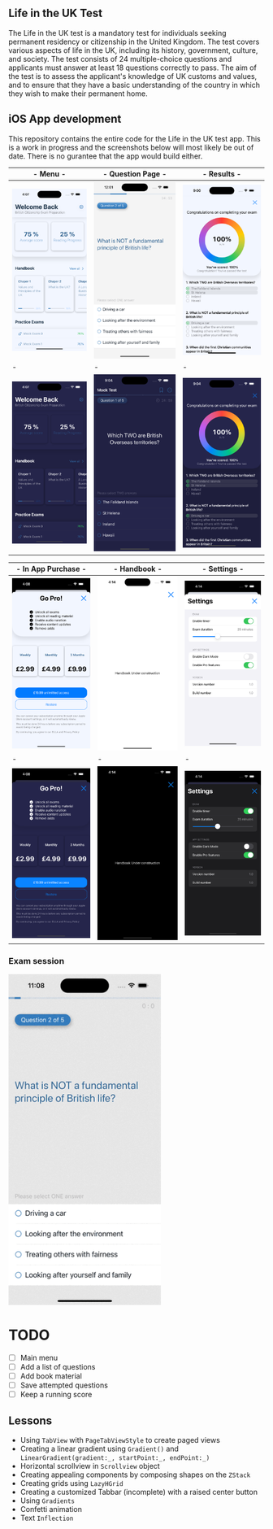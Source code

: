 ## Life in the UK Test

The Life in the UK test is a mandatory test for individuals seeking permanent residency or citizenship in the United Kingdom. The test covers various aspects of life in the UK, including its history, government, culture, and society. The test consists of 24 multiple-choice questions and applicants must answer at least 18 questions correctly to pass. The aim of the test is to assess the applicant's knowledge of UK customs and values, and to ensure that they have a basic understanding of the country in which they wish to make their permanent home.

## iOS App development

This repository contains the entire code for the Life in the UK test app. This is a work in progress and the screenshots below will most likely be out of date. There is no gurantee that the app would build either.


|- Menu -|- Question Page -|- Results -|
|--------|-----------------|-----------|
| <img src="https://github.com/edwinbosire/quiz-app-mock/blob/main/Assets/main_menu-light.png" width="300" >| <img src="https://github.com/edwinbosire/quiz-app-mock/blob/main/Assets/QuestionPage.png" width="300" >| <img src="https://github.com/edwinbosire/quiz-app-mock/blob/main/Assets/results_page.png" width="300" >|
| - | - | - |
| <img src="https://github.com/edwinbosire/quiz-app-mock/blob/main/Assets/main_menu-dark.png" width="300" >| <img src="https://github.com/edwinbosire/quiz-app-mock/blob/main/Assets/QuestionPage-dark.png" width="300" >| <img src="https://github.com/edwinbosire/quiz-app-mock/blob/main/Assets/results_page-dark.png" width="300" >|

|- In App Purchase -|- Handbook -|- Settings -|
|--------|-----------------|-----------|
| <img src="https://github.com/edwinbosire/quiz-app-mock/blob/main/Assets/inAppPurchase-light.png" width="300" >| <img src="https://github.com/edwinbosire/quiz-app-mock/blob/main/Assets/handbook-light.png" width="300" >| <img src="https://github.com/edwinbosire/quiz-app-mock/blob/main/Assets/settings-light.png" width="300" >|
| - | - | - |
| <img src="https://github.com/edwinbosire/quiz-app-mock/blob/main/Assets/inAppPurchase-dark.png" width="300" >| <img src="https://github.com/edwinbosire/quiz-app-mock/blob/main/Assets/handbook-dark.png" width="300" >| <img src="https://github.com/edwinbosire/quiz-app-mock/blob/main/Assets/settings-dark.png" width="300" >|

### Exam session 

<img src="https://github.com/edwinbosire/quiz-app-mock/blob/main/Assets/Phase_1_quetion_and_results.gif" width="300" >


# TODO

- [ ] Main menu
- [ ] Add a list of questions
- [ ] Add book material
- [ ] Save attempted questions
- [ ] Keep a running score
 
## Lessons
- Using `TabView` with `PageTabViewStyle` to create paged views 
- Creating a linear gradient using `Gradient()` and `LinearGradient(gradient:_, startPoint:_, endPoint:_)`
- Horizontal scrollview in `Scrollview` object
- Creating appealing components by composing shapes on the `ZStack`
- Creating grids using `LazyHGrid`
- Creating a customized Tabbar (incomplete) with a raised center button
- Using `Gradients`
- Confetti animation
- Text `Inflection`
